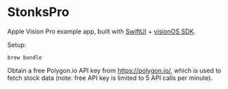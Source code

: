 # StonksPro

Apple Vision Pro example app, built with [SwiftUI](https://developer.apple.com/xcode/swiftui/) + [visionOS SDK](https://developer.apple.com/documentation/visionos/).

Setup:

```
brew bundle
```

Obtain a free Polygon.io API key from https://polygon.io/, which is used to fetch stock data (note: free API key is limited to 5 API calls per minute).

